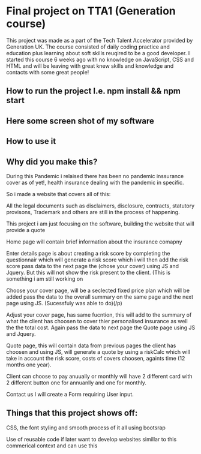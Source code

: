 <h1>Final project on TTA1 (Generation course)</h1>

<p>This project was made as a part of the Tech Talent Accelerator provided by Generation UK. The course consisted of daily coding practice and education plus learning about soft skills reuqired to be a good developer. I started this course 6 weeks ago with no knowledge on JavaScript, CSS and HTML and will be leaving with great knew skills and knowledge and contacts with some great people!</P>

<P><h2>How to run the project I.e. npm install && npm start</h2></p>

<p><h2>Here some screen shot of my software</h2></p>


<p><h2>How to use it</h2></p>





<p><h2>Why did you make this?</h2></p>
<p>During this Pandemic i relaised there has been no pandemic inssurance cover as of yet!, health insurance dealing with the pandemic in specific.</p>

<p>So i made a website that covers all of this:</p>
<p>All the legal documents such as disclaimers, disclosure, contracts, statutory provisons, Trademark and others are still in the process of happening.</p> 

<p>This project i am just focusing on the software, building the website that will provide a quote</p>

<p>Home page will contain brief information about the insurance comapny</p>

<p>Enter details page is about creating a risk score by completing the questionnair which will generate a risk score which i will then add the risk score pass data to the next page the (chose your cover) using JS and Jquery. But this will not show the risk present to the client. (This is something i am still working on</p>

<p>Choose your cover page, will be a seclected fixed price plan which will be added pass the data to the overall summary on the same page and the next page using JS. (Sucessfuly was able to do)(/p)

<p>Adjust your cover page, has same fucntion, this will add to the summary of what the client has choosen to cover thier personalised insurance as well the the total cost. Again pass the data to next page the Quote page using JS and Jquery.</p> 


<p>Quote page, this will contain data from previous pages the client has choosen and using JS, will generate a quote by using a riskCalc which will take in account the risk score, costs of covers choosen, againts time (12 months one year).</p>

<p>Client can choose to pay anuually or monthly will have 2 different card with 2 different button one for annuanlly and one for monthly.</p>

<p>Contact us I will create a Form requiring User input.</p> 


<p><h2>Things that this project shows off:</h2></p>

<p> CSS, the font styling and smooth process of it all using bootsrap</p>

<p>Use of reusable code if later want to develop websites simillar to this commerical context and can use this</p> 